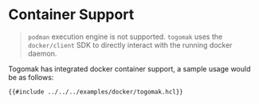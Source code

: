 # Container Support

> `podman` execution engine is not supported. `togomak` uses the `docker/client` SDK
> to directly interact with the running docker daemon. 

Togomak has integrated docker container support, a sample usage would be as follows:

```hcl
{{#include ../../../examples/docker/togomak.hcl}}
```


